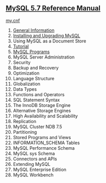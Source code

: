 ## [MySQL 5.7 Reference Manual](http://dev.mysql.com/doc/refman/5.7/en/)

[my.cnf](./my.cnf.md)

1. [General Information](./introduction/introduction.md)
1. [Installing and Upgrading MySQL](./2/README.md)
1. Using MySQL as a Document Store
1. [Tutorial](./4/README.md)
1. [MySQL Programs](./5/README.md)
1. MySQL Server Administration
1. Security
1. Backup and Recovery
1. Optimization
1. Language Structure
1. Globalization
1. Data Types
1. Functions and Operators
1. SQL Statement Syntax
1. The InnoDB Storage Engine
1. Alternative Storage Engines
1. High Availability and Scalability
1. Replication
1. MySQL Cluster NDB 7.5
1. Partitioning
1. Stored Programs and Views
1. INFORMATION_SCHEMA Tables
1. MySQL Performance Schema
1. MySQL sys Schema
1. Connectors and APIs
1. Extending MySQL
1. MySQL Enterprise Edition
1. MySQL Workbench